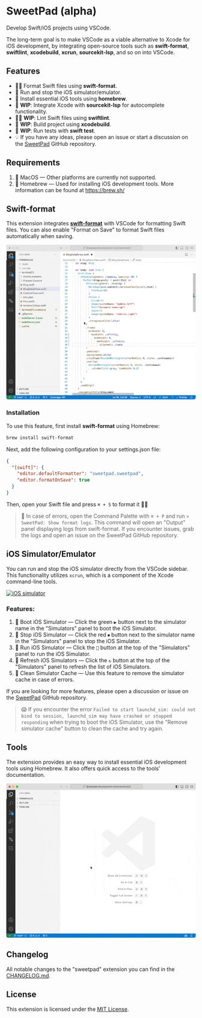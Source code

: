 # SweetPad (alpha)

Develop Swift/iOS projects using VSCode.

The long-term goal is to make VSCode as a viable alternative to Xcode for iOS development, by integrating open-source
tools such as **swift-format**, **swiftlint**, **xcodebuild**, **xcrun**, **sourcekit-lsp**, and so on into VSCode.

## Features

- 💅🏼 Format Swift files using **swift-format**.
- 📱 Run and stop the iOS simulator/emulator.
- 🍺 Install essential iOS tools using **homebrew**.
- 🧠 **WIP**: Integrate Xcode with **sourcekit-lsp** for autocomplete functionality.
- 👩‍🌾 **WIP**: Lint Swift files using **swiftlint**.
- 🧱 **WIP**: Build project using **xcodebuild**.
- 🧪 **WIP**: Run tests with **swift test**.
- 💡 If you have any ideas, please open an issue or start a discussion on the
  [SweetPad](https://github.com/sweetpad-dev/sweetpad) GitHub repository.

## Requirements

1. 🍏 MacOS — Other platforms are currently not supported.
2. 🍺 Homebrew — Used for installing iOS development tools. More information can be found at https://brew.sh/

## Swift-format

This extension integrates [**swift-format**](https://github.com/apple/swift-format) with VSCode for formatting Swift
files. You can also enable "Format on Save" to format Swift files automatically when saving.

[![Swift-format](./docs/images/format-demo.gif)](./docs/images/format-demo.gif)

### Installation

To use this feature, first install **swift-format** using Homebrew:

```bash
brew install swift-format
```

Next, add the following configuration to your settings.json file:

```json
{
  "[swift]": {
    "editor.defaultFormatter": "sweetpad.sweetpad",
    "editor.formatOnSave": true
  }
}
```

Then, open your Swift file and press `⌘ + S` to format it 💅🏼

> 🙈 In case of errors, open the Command Palette with `⌘ + P` and run `> SweetPad: Show format logs`. This command will
> open an "Output" panel displaying logs from swift-format. If you encounter issues, grab the logs and open an issue on
> the SweetPad GitHub repository.

## iOS Simulator/Emulator

You can run and stop the iOS simulator directly from the VSCode sidebar. This functionality utilizes `xcrun`, which is a
component of the Xcode command-line tools.

[![iOS simulator](./docs/images/simulators-demo.gif)](./docs/images/simulators-demo.gif)

### Features:

1. 🚀 Boot iOS Simulator — Click the green `▶️` button next to the simulator name in the "Simulators" panel to boot the
   iOS Simulator.
2. 🛑 Stop iOS Simulator — Click the red `⏹` button next to the simulator name in the "Simulators" panel to stop the iOS
   Simulator.
3. 📱 Run iOS Simulator — Click the `📱` button at the top of the "Simulators" panel to run the iOS Simulator.
4. 🔄 Refresh iOS Simulators — Click the `↻` button at the top of the "Simulators" panel to refresh the list of iOS
   Simulators.
5. 🧹 Clean Simulator Cache — Use this feature to remove the simulator cache in case of errors.

If you are looking for more features, please open a discussion or issue on the
[SweetPad](https://github.com/sweetpad-dev/sweetpad) GitHub repository.

> 😱 If you encounter the error
> `Failed to start launchd_sim: could not bind to session, launchd_sim may have crashed or stopped responding` when
> trying to boot the iOS Simulator, use the "Remove simulator cache" button to clean the cache and try again.

## Tools

The extension provides an easy way to install essential iOS development tools using Homebrew. It also offers quick
access to the tools' documentation.

[![iOS simulator](./docs/images/tools-demo.gif)](./docs/images/tools-demo.gif)

## Changelog

All notable changes to the "sweetpad" extension you can find in the [CHANGELOG.md](./CHANGELOG.md).

## License

This extension is licensed under the [MIT License](./LICENSE.md).
